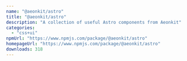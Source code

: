 ```yaml
---
name: "@aeonkit/astro"
title: "@aeonkit/astro"
description: "A collection of useful Astro components from Aeonkit"
categories:
  - "css+ui"
npmUrl: "https://www.npmjs.com/package/@aeonkit/astro"
homepageUrl: "https://www.npmjs.com/package/@aeonkit/astro"
downloads: 318
---
```

